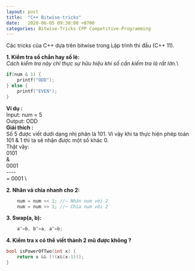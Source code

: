 ```yaml
---
layout: post
title:  "C++ Bitwise-tricks"
date:   2020-06-05 09:38:00 +0700
categories: Bitwise-Tricks CPP Competitive-Programming
---
```


Các tricks của C++ dựa trên bitwise trong Lập trình thi đấu (C++ 11).

**1. Kiểm tra số chẳn hay số lẻ:**\
*Cách kiểm tra này chỉ thực sự hữu hiệu khi số cần kiếm tra là rất lớn.*\
```cpp
if(num & 1) {
    printf("ODD");
} else {
    printf("EVEN");
}
```
**Ví dụ :**\
Input: num = 5\
Output: ODD\
**Giải thích :**\
Số 5 được viết dưới dạng nhị phân là 101. Vì vậy khi ta thực hiện phép toán 101 & 1 thì ta sẽ nhận được một số khác 0.\
Thật vậy:\
    0101 \
  & \
    0001 \
    ---- \
  = 0001 \
  
**2. Nhân và chia nhanh cho 2:**
```cpp
    num = num << 1; //~ Nhân num với 2  
    num = num >> 1; //~ Chia num với 2
```
**3. Swap(a, b):**
```cpp
    a^=b, b^=a, a^=b;
```
**4. Kiểm tra x có thể viết thành 2 mũ được không ?**
```cpp
bool isPowerOfTwo(int x) { 
    return x && (!(x&(x-1))); 
} 
```




